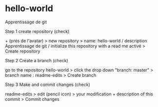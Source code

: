 # hello-world
Apprentissage de git

Step 1 create repository (check)

  \+ (prés de l'avatar) >
  new repository >
	name: hello-world / description Apprentissage de git / initialize this repository with a read me activé >
	Create repository
    
Step 2 Create a branch (check)

go to the repository hello-world > click the drop down "branch: master" > branch name : readme-edits > Create branch 

Step 3 Make and commit changes (check)

readme-edits > edit (pencil icon) > your modification + description of this commit > Commit changes

